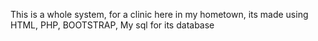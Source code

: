 This is a whole system, for a clinic here in my hometown, its made using HTML, PHP, BOOTSTRAP, My sql for its database

